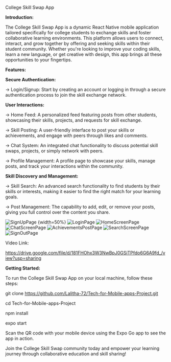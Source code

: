 College Skill Swap App

**Introduction:**

The College Skill Swap App is a dynamic React Native mobile application tailored specifically for college students to exchange skills and foster collaborative learning environments. This platform allows users to connect, interact, and grow together by offering and seeking skills within their student community. Whether you're looking to improve your coding skills, learn a new language, or get creative with design, this app brings all these opportunities to your fingertips.

**Features:**

**Secure Authentication:**

-> Login/Signup: Start by creating an account or logging in through a secure authentication process to join the skill exchange network.

**User Interactions:**

-> Home Feed: A personalized feed featuring posts from other students, showcasing their skills, projects, and requests for skill exchange.

-> Skill Posting: A user-friendly interface to post your skills or achievements, and engage with peers through likes and comments.

-> Chat System: An integrated chat functionality to discuss potential skill swaps, projects, or simply network with peers.

-> Profile Management: A profile page to showcase your skills, manage posts, and track your interactions within the community.

**Skill Discovery and Management:**

-> Skill Search: An advanced search functionality to find students by their skills or interests, making it easier to find the right match for your learning goals.

-> Post Management: The capability to add, edit, or remove your posts, giving you full control over the content you share.

![SignUpPage](Screenshots(AppPages)/SignUpPage.jpeg) {width=50%}
![LoginPage](Screenshots(AppPages)/LoginPage.jpeg)
![HomeScreenPage](Screenshots(AppPages)/HomeScreenPage.jpeg)
![ChatScreenPage](Screenshots(AppPages)/ChatScreenPage.jpeg)
![AchievementsPostPage](Screenshots(AppPages)/AchievementsPostPage.jpeg)
![SearchScreenPage](Screenshots(AppPages)/SearchScreenPage.jpeg)
![SignOutPage](Screenshots(AppPages)/SignOutPage.jpeg)

Video Link:

https://drive.google.com/file/d/181FHOhx3W3NwBpJ0GSiTPfdo6G6A9fd_/view?usp=sharing


**Getting Started:**

To run the College Skill Swap App on your local machine, follow these steps:

git clone https://github.com/Lalitha-72/Tech-for-Mobile-apps-Project.git

cd Tech-for-Mobile-apps-Project

npm install

expo start

Scan the QR code with your mobile device using the Expo Go app to see the app in action.

Join the College Skill Swap community today and empower your learning journey through collaborative education and skill sharing!
